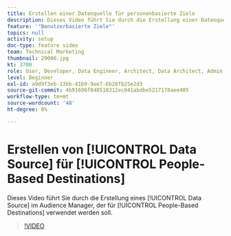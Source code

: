 ```yaml
---
title: Erstellen einer Datenquelle für personenbasierte Ziele
description: Dieses Video führt Sie durch die Erstellung einer Datenquelle in Audience Manager, die für personenbasierte Ziele verwendet werden soll.
feature: '"Benutzerbasierte Ziele"'
topics: null
activity: setup
doc-type: feature video
team: Technical Marketing
thumbnail: 29006.jpg
kt: 3700
role: User, Developer, Data Engineer, Architect, Data Architect, Admin, Leader
level: Beginner
exl-id: a9d9f3eb-13bb-41b9-9ee7-6b28fb25e2d3
source-git-commit: 4b91696f840518312ec041abdbe5217178aee405
workflow-type: tm+mt
source-wordcount: '48'
ht-degree: 0%

---
```


# Erstellen von [!UICONTROL Data Source] für [!UICONTROL People-Based Destinations]

Dieses Video führt Sie durch die Erstellung eines [!UICONTROL Data Source] im Audience Manager, der für [!UICONTROL People-Based Destinations] verwendet werden soll.

>[!VIDEO](https://video.tv.adobe.com/v/29006/?quality=12)
